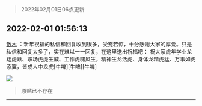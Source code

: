 > 2022年02月01日06点更新
<link rel="stylesheet" href="https://cdn.jsdelivr.net/gh/taotie6/sampleJSON@main/css/photo_show.css">
<meta name="referrer" content="no-referrer" />


 ## 2022-02-01 01:56:13 

 [㪚木](https://www.coolapk.com/feed/33235453?shareKey=NDIwYjEwNWM2ZWY4NjFmODVjMDI~) ：新年祝福的私信和回复收到很多，受宠若惊，十分感谢大家的厚爱。只是私信和回复太多了，实在难以一一回复，在这里送出祝福吧：
祝大家虎年学业龙翔虎跃、职场虎虎生威、工作虎啸风生，精神生龙活虎、身体龙精虎猛、万事如虎添翼，皆成人中龙虎[牛啤][牛啤][牛啤] 

<div class="album">
<img class="img-item" src="http://image.coolapk.com/feed/2019/0412/17/1081091_1555060673_5592@400x225.gif" />
</div>

> 原贴已不存在 

 ------- 

